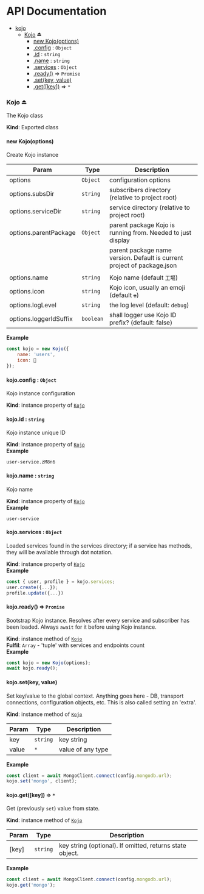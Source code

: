 API Documentation
=================

    
* [kojo](#module_kojo)
    * [Kojo](#exp_module_kojo--Kojo) ⏏
        * [new Kojo(options)](#new_module_kojo--Kojo_new)
        * [.config](#module_kojo--Kojo+config) : <code>Object</code>
        * [.id](#module_kojo--Kojo+id) : <code>string</code>
        * [.name](#module_kojo--Kojo+name) : <code>string</code>
        * [.services](#module_kojo--Kojo+services) : <code>Object</code>
        * [.ready()](#module_kojo--Kojo+ready) ⇒ <code>Promise</code>
        * [.set(key, value)](#module_kojo--Kojo+set)
        * [.get([key])](#module_kojo--Kojo+get) ⇒ <code>\*</code>

<a name="exp_module_kojo--Kojo"></a>

### Kojo ⏏
The Kojo class

**Kind**: Exported class  
<a name="new_module_kojo--Kojo_new"></a>

#### new Kojo(options)
Create Kojo instance


| Param                  | Type                 | Description                                                             |
|------------------------|----------------------|-------------------------------------------------------------------------|
| options                | <code>Object</code>  | configuration options                                                   |
| options.subsDir        | <code>string</code>  | subscribers directory (relative to project root)                        |
| options.serviceDir     | <code>string</code>  | service directory (relative to project root)                            |
| options.parentPackage  | <code>Object</code>  | parent package Kojo is running from. Needed to just display             |      
|                        |                      | parent package name version. Default is current project of package.json |
|                        |                      |                                                                         |
| options.name           | <code>string</code>  | Kojo name (default `工場`)                                                |
| options.icon           | <code>string</code>  | Kojo icon, usually an emoji (default `☢`)                               |
| options.logLevel       | <code>string</code>  | the log level (default: `debug`)                                        |
| options.loggerIdSuffix | <code>boolean</code> | shall logger use Kojo ID prefix? (default: false)                       |

**Example**  
```js
const kojo = new Kojo({
    name: 'users',
    icon: 👥
});
```
<a name="module_kojo--Kojo+config"></a>

#### kojo.config : <code>Object</code>
Kojo instance configuration

**Kind**: instance property of [<code>Kojo</code>](#exp_module_kojo--Kojo)  
<a name="module_kojo--Kojo+id"></a>

#### kojo.id : <code>string</code>
Kojo instance unique ID

**Kind**: instance property of [<code>Kojo</code>](#exp_module_kojo--Kojo)  
**Example**  
```
user-service.zM8n6
```
<a name="module_kojo--Kojo+name"></a>

#### kojo.name : <code>string</code>
Kojo name

**Kind**: instance property of [<code>Kojo</code>](#exp_module_kojo--Kojo)  
**Example**  
```
user-service
```
<a name="module_kojo--Kojo+services"></a>

#### kojo.services : <code>Object</code>
Loaded services found in the services directory;
if a service has methods, they will be available through dot notation.

**Kind**: instance property of [<code>Kojo</code>](#exp_module_kojo--Kojo)  
**Example**  
```js
const { user, profile } = kojo.services;
user.create({...});
profile.update({...})
```
<a name="module_kojo--Kojo+ready"></a>

#### kojo.ready() ⇒ <code>Promise</code>
Bootstrap Kojo instance. Resolves after every service and
subscriber has been loaded. Always `await` for it before using Kojo
instance.

**Kind**: instance method of [<code>Kojo</code>](#exp_module_kojo--Kojo)  
**Fulfil**: <code>Array</code> - 'tuple' with services and endpoints count  
**Example**  
```js
const kojo = new Kojo(options);
await kojo.ready();
```
<a name="module_kojo--Kojo+set"></a>

#### kojo.set(key, value)
Set key/value to the global context. Anything goes here - DB, transport connections,
configuration objects, etc. This is also called setting an 'extra'.

**Kind**: instance method of [<code>Kojo</code>](#exp_module_kojo--Kojo)  

| Param | Type                | Description       |
|-------|---------------------|-------------------|
| key   | <code>string</code> | key string        |
| value | <code>\*</code>     | value of any type |

**Example**  
```js
const client = await MongoClient.connect(config.mongodb.url);
kojo.set('mongo', client);
```
<a name="module_kojo--Kojo+get"></a>

#### kojo.get([key]) ⇒ <code>\*</code>
Get (previously `set`) value from state.

**Kind**: instance method of [<code>Kojo</code>](#exp_module_kojo--Kojo)  

| Param | Type                | Description                                              |
|-------|---------------------|----------------------------------------------------------|
| [key] | <code>string</code> | key string (optional). If omitted, returns state object. |

**Example**  
```js
const client = await MongoClient.connect(config.mongodb.url);
kojo.get('mongo');
```
